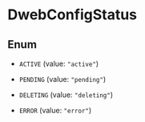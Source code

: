 

# DwebConfigStatus

## Enum


* `ACTIVE` (value: `"active"`)

* `PENDING` (value: `"pending"`)

* `DELETING` (value: `"deleting"`)

* `ERROR` (value: `"error"`)



